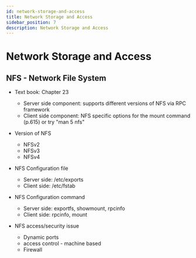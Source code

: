 ```yaml
---
id: network-storage-and-access
title: Network Storage and Access
sidebar_position: 7
description: Network Storage and Access
---
```


# Network Storage and Access

## NFS - Network File System

- Text book: Chapter 23
  - Server side component: supports different versions of NFS via RPC framework
  - Client side component: NFS specific options for the mount command (p.615) or try "man 5 nfs"
- Version of NFS
  - NFSv2
  - NFSv3
  - NFSv4
- NFS Configuration file
  - Server side: /etc/exports
  - Client side: /etc/fstab

- NFS Configuration command
  - Server side: exportfs, showmount, rpcinfo
  - Client side: rpcinfo, mount
- NFS access/security issue
  - Dynamic ports
  - access control - machine based
  - Firewall
